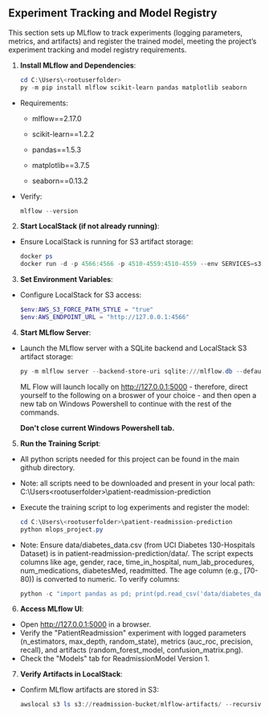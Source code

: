 ## Experiment Tracking and Model Registry

This section sets up MLflow to track experiments (logging parameters, metrics, and artifacts) and register the trained model, meeting the project’s experiment tracking and model registry requirements.

1. **Install MLflow and Dependencies**:
   ```powershell
   cd C:\Users\<rootuserfolder>
   py -m pip install mlflow scikit-learn pandas matplotlib seaborn
   ```
- Requirements:
  
  + mlflow==2.17.0
  
  + scikit-learn==1.2.2
  
  + pandas==1.5.3
  
  + matplotlib==3.7.5
  
  + seaborn==0.13.2

- Verify:
  ```powershell
  mlflow --version
  ```

2. **Start LocalStack (if not already running)**:

- Ensure LocalStack is running for S3 artifact storage:
   ```powershell
   docker ps
   docker run -d -p 4566:4566 -p 4510-4559:4510-4559 --env SERVICES=s3,sns --env HOSTNAME_EXTERNAL=localhost --env S3_PATH_STYLE=1 localstack/localstack
   ```

3. **Set Environment Variables**:

- Configure LocalStack for S3 access:
   ```powershell
   $env:AWS_S3_FORCE_PATH_STYLE = "true"
   $env:AWS_ENDPOINT_URL = "http://127.0.0.1:4566"
   ```


4. **Start MLflow Server**:

- Launch the MLflow server with a SQLite backend and LocalStack S3 artifact storage:
   ```powershell
   py -m mlflow server --backend-store-uri sqlite:///mlflow.db --default-artifact-root s3://readmission-bucket/mlflow-artifacts --host 0.0.0.0 --port 5000
   ```
  ML Flow will launch locally on http://127.0.0.1:5000 - therefore, direct yourself to the following on a broswer of your choice - and then open a new tab on Windows Powershell to continue with the rest of the commands.

  **Don't close current Windows Powershell tab.**

5. **Run the Training Script**:

- All python scripts needed for this project can be found in the main github directory.
- Note: all scripts need to be downloaded and present in your local path: C:\Users\<rootuserfolder>\patient-readmission-prediction
- Execute the training script to log experiments and register the model:
   ```powershell
   cd C:\Users\<rootuserfolder>\patient-readmission-prediction
   python mlops_project.py
   ```

- Note: Ensure data/diabetes_data.csv (from UCI Diabetes 130-Hospitals Dataset) is in patient-readmission-prediction/data/. The script expects columns like age, gender, race, time_in_hospital, num_lab_procedures, num_medications, diabetesMed, readmitted. The age column (e.g., [70-80)) is converted to numeric. To verify columns:
  ```powershell
  python -c "import pandas as pd; print(pd.read_csv('data/diabetes_data.csv').columns)"
  ```

6. **Access MLflow UI**:
   
- Open http://127.0.0.1:5000 in a browser.
- Verify the "PatientReadmission" experiment with logged parameters (n_estimators, max_depth, random_state), metrics (auc_roc, precision, recall), and artifacts (random_forest_model, confusion_matrix.png).
- Check the "Models" tab for ReadmissionModel Version 1.

7. **Verify Artifacts in LocalStack**:
- Confirm MLflow artifacts are stored in S3:
   ```powershell
   awslocal s3 ls s3://readmission-bucket/mlflow-artifacts/ --recursive
   ```
